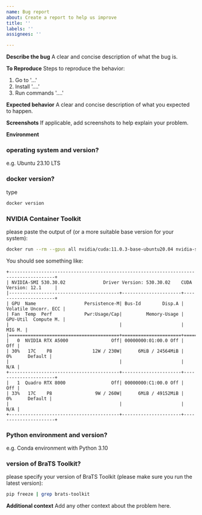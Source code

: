 ```yaml
---
name: Bug report
about: Create a report to help us improve
title: ''
labels: ''
assignees: ''

---
```


**Describe the bug**
A clear and concise description of what the bug is.

**To Reproduce**
Steps to reproduce the behavior:
1. Go to '...'
2. Install '....'
3. Run commands '....'

**Expected behavior**
A clear and concise description of what you expected to happen.

**Screenshots**
If applicable, add screenshots to help explain your problem.

**Environment**

### operating system and version?
e.g. Ubuntu 23.10 LTS

### docker version?
type
```sh
docker version
```

### NVIDIA Container Toolkit
please paste the output of (or a more suitable base version for your system):
```sh
docker run --rm --gpus all nvidia/cuda:11.0.3-base-ubuntu20.04 nvidia-smi
```

You should see something like:
```
+---------------------------------------------------------------------------------------+
| NVIDIA-SMI 530.30.02              Driver Version: 530.30.02    CUDA Version: 12.1     |
|-----------------------------------------+----------------------+----------------------+
| GPU  Name                  Persistence-M| Bus-Id        Disp.A | Volatile Uncorr. ECC |
| Fan  Temp  Perf            Pwr:Usage/Cap|         Memory-Usage | GPU-Util  Compute M. |
|                                         |                      |               MIG M. |
|=========================================+======================+======================|
|   0  NVIDIA RTX A5000                Off| 00000000:01:00.0 Off |                  Off |
| 30%   17C    P8               12W / 230W|      6MiB / 24564MiB |      0%      Default |
|                                         |                      |                  N/A |
+-----------------------------------------+----------------------+----------------------+
|   1  Quadro RTX 8000                 Off| 00000000:C1:00.0 Off |                  Off |
| 33%   17C    P8                9W / 260W|      6MiB / 49152MiB |      0%      Default |
|                                         |                      |                  N/A |
+-----------------------------------------+----------------------+----------------------+
```


### Python environment and version?
e.g. Conda environment with Python 3.10

### version of BraTS Toolkit?
please specify your version of BraTS Toolkit (please make sure you run the latest version):
```sh
pip freeze | grep brats-toolkit
```

**Additional context**
Add any other context about the problem here.
